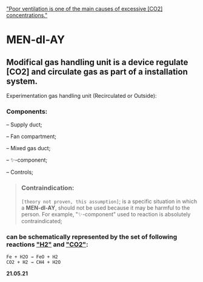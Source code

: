 ["Poor ventilation is one of the main causes of excessive [CO2] concentrations."](https://en.wikipedia.org/wiki/Carbon_dioxide)

# MEN-dl-AY 
## Modifical gas handling unit is a device regulate [CO2] and circulate gas as part of a installation system.

Experimentation gas handling unit (Recirculated or Outside):

### Components:

– Supply duct;

– Fan compartment;

– Mixed gas duct;

– ✨-component;

– Controls;

> ### Contraindication:
> `[theory not proven, this assumption]`; 
> is a specific situation in which a **MEN-dl-AY**, should not be used because it may be harmful to the person. 
> For example, "✨-component" used to reaction is absolutely contraindicated;

### can be schematically represented by the set of following reactions ["H2"](https://en.wikipedia.org/wiki/Hydrogen) and ["CO2"](https://en.wikipedia.org/wiki/Sabatier_reaction):
```
Fe + H2O → FeO + H2
CO2 + H2 → CH4 + H2O
```
**21.05.21**



